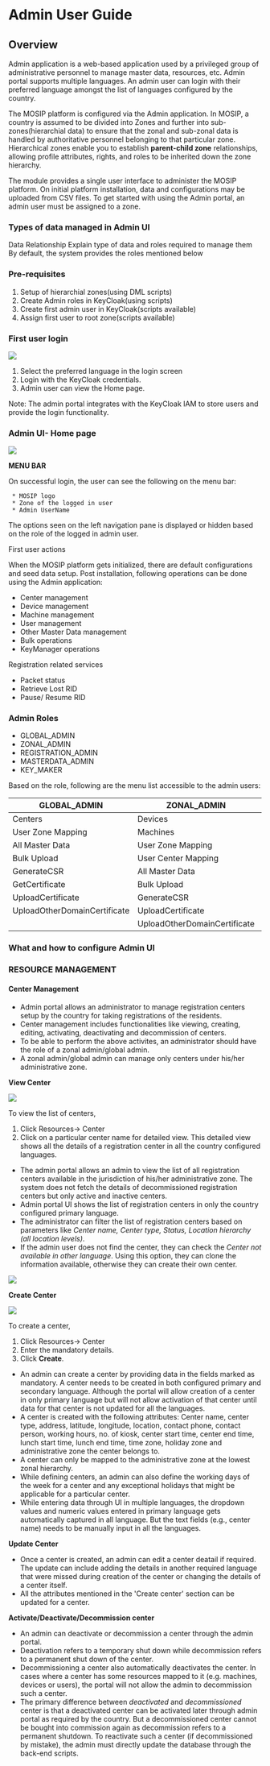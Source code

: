 # Admin User Guide

## Overview
Admin application is a web-based application used by a privileged group of administrative personnel to manage master data, resources, etc. Admin portal supports multiple languages. An admin user can login with their preferred language amongst the list of languages configured by the country.

The MOSIP platform is configured via the Admin application. In MOSIP, a country is assumed to be divided into Zones and further into sub-zones(hierarchial data) to ensure that the zonal and sub-zonal data is handled by authoritative personnel belonging to that particular zone. Hierarchical zones enable you to establish **parent-child zone** relationships, allowing profile attributes, rights, and roles to be inherited down the zone hierarchy.

The module provides a single user interface to administer the MOSIP platform.  On initial platform installation, data and configurations may be uploaded from CSV files.  To get started with using the Admin portal, an admin user must be assigned to a zone.

### Types of data managed in Admin UI

Data Relationship 
Explain type of data and roles required to manage them
By default, the system provides the roles mentioned below


### Pre-requisites

1. Setup of hierarchial zones(using DML scripts)
2. Create Admin roles in KeyCloak(using scripts)
3. Create first admin user in KeyCloak(scripts available)
4. Assign first user to root zone(scripts available)

### First user login

 ![](_images/admin-login.png)
 
1. Select the preferred language in the login screen
2. Login with the KeyCloak credentials.
3. Admin user can view the Home page.

Note: The admin portal integrates with the KeyCloak IAM to store users and provide the login functionality.
  
 ### Admin UI- Home page
 
 ![](_images/admin-home.png)
 
 **MENU BAR**
 
 On successful login, the user can see the following on the menu bar:
 
     * MOSIP logo
     * Zone of the logged in user
     * Admin UserName
  
The options seen on the left navigation pane is displayed or hidden based on the role of the logged in admin user.

First user actions

When the MOSIP platform gets initialized, there are default configurations and seed data setup. Post installation, following operations can be done using the Admin application:
* Center management
* Device management
* Machine management
* User management
* Other Master Data management
* Bulk operations
* KeyManager operations

Registration related services
* Packet status
* Retrieve Lost RID
* Pause/ Resume RID

### Admin Roles

* GLOBAL_ADMIN
* ZONAL_ADMIN
*	REGISTRATION_ADMIN
* MASTERDATA_ADMIN
*	KEY_MAKER

Based on the role, following are the menu list accessible to the admin users:

|GLOBAL_ADMIN|ZONAL_ADMIN|REGISTRATION_ADMIN|MASTERDATA_ADMIN|KEY_MAKER|
|------|-----|-----|-----|-----|
|Centers|Devices|Packet Status|All Master Data|GenerateMasterKey|
|User Zone Mapping|Machines|Pause/ Resume RID|Bulk Upload||||||
|All Master Data|User Zone Mapping|Retrieve Lost RID|GenerateCSR|||||
|Bulk Upload|User Center Mapping|Packet Upload|GetCertificate||||
|GenerateCSR|All Master Data||UploadCertificate|||
|GetCertificate|Bulk Upload||UploadOtherDomainCertificate||
|UploadCertificate|GenerateCSR||||
|UploadOtherDomainCertificate|UploadCertificate||||
||UploadOtherDomainCertificate||||

### What and how to configure Admin UI

### RESOURCE MANAGEMENT

#### Center Management
* Admin portal allows an administrator to manage registration centers setup by the country for taking registrations of the residents.
* Center management includes functionalities like viewing, creating, editing, activating, deactivating and decommission of centers. 
* To be able to perform the above activites, an administrator should have the role of a zonal admin/global admin. 
* A zonal admin/global admin can manage only centers under his/her administrative zone.

**View Center**

![](_images/admin-view-center.png)

To view the list of centers,
1. Click Resources-> Center
2. Click on a particular center name for detailed view. 
This detailed view shows all the details of a registration center in all the country configured languages.

* The admin portal allows an admin to view the list of all registration centers available in the jurisdiction of his/her administrative zone. The system does not fetch the details of decommissioned registration centers but only active and inactive centers. 
* Admin portal UI shows the list of registration centers in only the country configured primary language.
* The administrator can filter the list of registration centers based on parameters like *Center name, Center type, Status, Location hierarchy (all location levels)*.
* If the admin user does not find the center, they can check the *Center not available in other language*. Using this option, they can clone the information available, 
otherwise they can create their own center.
 
![](_images/admin-view-center-filter.png)


**Create Center**

![](_images/admin-view-center.png)

To create a center,
1. Click Resources-> Center
2. Enter the mandatory details.
3. Click **Create**.

* An admin can create a center by providing data in the fields marked as mandatory. A center needs to be created in both configured primary and secondary language. Although the portal will allow creation of a center in only primary language but will not allow activation of that center until data for that center is not updated for all the languages.
* A center is created with the following attributes: Center name, center type, address, latitude, longitude, location, contact phone, contact person, working hours, no. of kiosk, center start time, center end time, lunch start time, lunch end time, time zone, holiday zone and administrative zone the center belongs to.
* A center can only be mapped to the administrative zone at the lowest zonal hierarchy. 
* While defining centers, an admin can also define the working days of the week for a center and any exceptional holidays that might be applicable for a particular center.
* While entering data through UI in multiple languages, the dropdown values and numeric values entered in primary language gets automatically captured in all language. But the text fields (e.g., center name) needs to be manually input in all the languages.


**Update Center**
* Once a center is created, an admin can edit a center deatail if required. The update can include adding the details in another required language that were missed during creation of the center or changing the details of a center itself.
* All the attributes mentioned in the 'Create center' section can be updated for a center.

**Activate/Deactivate/Decommission center**

* An admin can deactivate or decommission a center through the admin portal.
* Deactivation refers to a temporary shut down while decommission refers to a permanent shut down of the center. 
* Decommissioning a center also automatically deactivates the center. In cases where a center has some resources mapped to it (e.g. machines, devices or users), the portal will not allow the admin to decommission such a center.
* The primary difference between *deactivated* and *decommissioned* center is that a deactivated center can be activated later through admin portal as required by the country. But a decommissioned center cannot be bought into commission again as decommission refers to a permanent shutdown. To reactivate such a center (if decommissioned by mistake), the admin must directly update the database through the back-end scripts.












